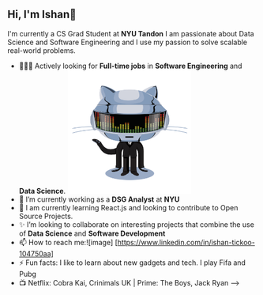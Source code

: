 ## Hi, I'm Ishan👋

I'm currently a CS Grad Student at **NYU Tandon**
I am passionate about Data Science and Software Engineering and I use my passion to solve scalable real-world problems.




- 🧑🏻‍💻 Actively looking for **Full-time jobs** in **Software Engineering** and **Data Science**. <img src="https://github.com/Zeus197/Zeus197/blob/main/gif1.gif" alt="alt text" width="250" height="250">
- 🔭 I’m currently working as a **DSG Analyst** at **NYU**             
- 🌱 I am currently learning React.js and looking to contribute to Open Source Projects.
- ✨ I’m looking to collaborate on interesting projects that combine the use of **Data Science** and **Software Development**
- 📫 How to reach me:![image] [https://www.linkedin.com/in/ishan-tickoo-104750aa]
- ⚡ Fun facts: I like to learn about new gadgets and tech. I play Fifa and Pubg
- 📺 Netflix: Cobra Kai, Crinimals UK | Prime: The Boys, Jack Ryan
-->
